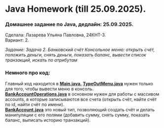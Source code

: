 # Java Homework (till 25.09.2025).
### Домашнее задание по Java, дедлайн: 25.09.2025.

Сделала: Лазарева Ульяна Павловна, 24КНТ-3.  
Вариант: 2.  

*Задание: Задача 2. Банковский счёт
Консольное меню: открыть счёт, положить деньги, снять деньги, показать баланс, вывести список транзакций, искать по атрибутам*

### Немного про код:
Главный код находится в [**Main.java.**](Main.java)
[**TypeOutMenu.java**](TypeOutMenu.java) нужен только для того, чтобы вывести меню в консоль.  
[**BankAccountOperations.java**](BankAccountOperations.java) в основном нужен для работы с массивом accounts, в которые записываются все счета (открыть счёт, найти счёт по id, найти счёт по имени).  
[**BankAccount.java**](BankAccount.java) это новый тип, позволяющий создать счёт и делать манипуляции с его полями (добавить сумму, снять сумму, показать баланс, выписать историю транзакций).  
